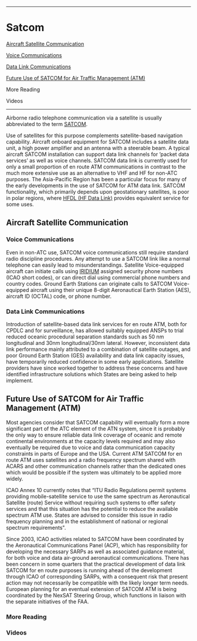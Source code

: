 
------------------------------------------------------------------------------------------------------------
# Satcom 

[Aircraft Satellite Communication](https://github.com/flyn28261/DuncanU/blob/main/Satcom/README.md#aircraft-satellite-communication)

[Voice Communications](https://github.com/flyn28261/DuncanU/blob/main/Satcom/README.md#voice-communications)

[Data Link Communications](https://github.com/flyn28261/DuncanU/blob/main/Satcom/README.md#data-link-communications)

[Future Use of SATCOM for Air Traffic Management (ATM)](https://github.com/flyn28261/DuncanU/blob/main/Satcom/README.md#future-use-of-satcom-for-air-traffic-management-atm)

More Reading

Videos

------------------------------------------------------------------------------------------------------------
Airborne radio telephone communication via a satellite is usually abbreviated to the term [SATCOM](https://en.wikipedia.org/wiki/SATCOM).

Use of satellites for this purpose complements satellite-based navigation capability. Aircraft onboard equipment for SATCOM includes a satellite data unit, a high power amplifier and an antenna with a steerable beam. A typical aircraft SATCOM installation can support data link channels for ’packet data services’ as well as voice channels. SATCOM data link is currently used for only a small proportion of en route ATM communications in contrast to the much more extensive use as an alternative to VHF and HF for non-ATC purposes. The Asia-Pacific Region has been a particular focus for many of the early developments in the use of SATCOM for ATM data link. SATCOM functionality, which primarily depends upon geostationary satellites, is poor in polar regions, where [HFDL (HF Data Link)](https://en.wikipedia.org/wiki/HF_Data_Link) provides equivalent service for some uses.

## Aircraft Satellite Communication

### Voice Communications
Even in non-ATC use, SATCOM voice communications still require standard radio discipline procedures. Any attempt to use a SATCOM link like a normal telephone can easily lead to misunderstandings. Satellite Voice-equipped aircraft can initiate calls using [IRIDIUM](https://github.com/flyn28261/DuncanU/blob/main/Iridium/README.md#iridium) assigned security phone numbers (ICAO short codes), or can direct dial using commercial phone numbers and country codes. Ground Earth Stations can originate calls to SATCOM Voice-equipped aircraft using their unique 8-digit Aeronautical Earth Station (AES), aircraft ID (OCTAL) code, or phone number.

### Data Link Communications
Introduction of satellite-based data link services for en route ATM, both for CPDLC and for surveillance, has allowed suitably equipped ANSPs to trial reduced oceanic procedural separation standards such as 50 nm longitudinal and 30nm longitudinal/30nm lateral. However, inconsistent data link performance mainly attributed to a combination of satellite outages, and poor Ground Earth Station (GES) availability and data link capacity issues, have temporarily reduced confidence in some early applications. Satellite providers have since worked together to address these concerns and have identified infrastructure solutions which States are being asked to help implement.

## Future Use of SATCOM for Air Traffic Management (ATM)
Most agencies consider that SATCOM capability will eventually form a more significant part of the ATC element of the ATN system, since it is probably the only way to ensure reliable data link coverage of oceanic and remote continental environments at the capacity levels required and may also eventually be required due to voice and data communication capacity constraints in parts of Europe and the USA. Current ATM SATCOM for en route ATM uses satellites and a radio frequency spectrum shared with ACARS and other communication channels rather than the dedicated ones which would be possible if the system was ultimately to be applied more widely.

ICAO Annex 10 currently notes that “ITU Radio Regulations permit systems providing mobile-satellite service to use the same spectrum as Aeronautical Satellite (route) Service without requiring such systems to offer safety services and that this situation has the potential to reduce the available spectrum ATM use. States are advised to consider this issue in radio frequency planning and in the establishment of national or regional spectrum requirements".

Since 2003, ICAO activities related to SATCOM have been coordinated by the Aeronautical Communications Panel (ACP), which has responsibility for developing the necessary SARPs as well as associated guidance material, for both voice and data air-ground aeronautical communications. There has been concern in some quarters that the practical development of data link SATCOM for en route purposes is running ahead of the development through ICAO of corresponding SARPs, with a consequent risk that present action may not necessarily be compatible with the likely longer term needs. European planning for an eventual extension of SATCOM ATM is being coordinated by the NexSAT Steering Group, which functions in liaison with the separate initiatives of the FAA.


### More Reading

### Videos

